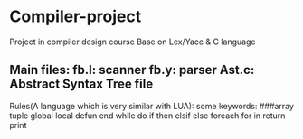 # Compiler-project
Project in compiler design course
Base on Lex/Yacc & C language

Main files:
fb.l:  scanner
fb.y:  parser
Ast.c:  Abstract Syntax Tree file
---------------------
Rules(A language which is very similar with LUA):
some keywords: 
###array tuple global local defun end while do if then elsif else foreach for in return print